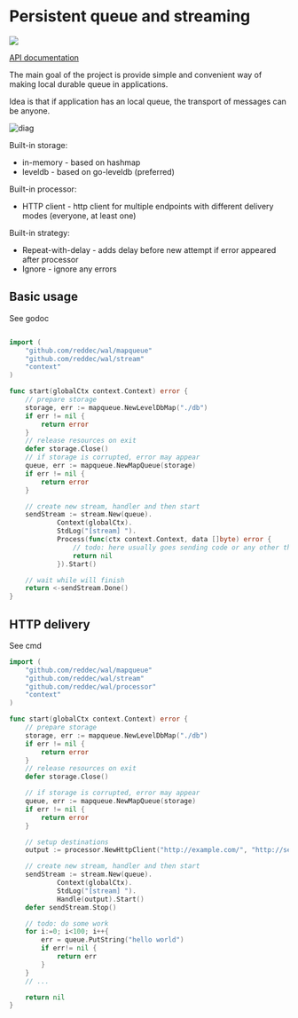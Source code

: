 # Persistent queue and streaming

[![](https://godoc.org/github.com/reddec/wal?status.svg)](https://godoc.org/github.com/reddec/wal)


[API documentation](https://godoc.org/github.com/reddec/wal)

The main goal of the project is provide simple and convenient way of making local durable queue in applications.

Idea is that if application has an local queue, the transport of messages can be anyone.

![diag](https://user-images.githubusercontent.com/6597086/44100830-7a648f9e-a018-11e8-93da-7bba5e4bab3d.png)

Built-in storage:

* in-memory  - based on hashmap
* leveldb - based on go-leveldb (preferred)

Built-in processor:

* HTTP client - http client for multiple endpoints with different delivery modes (everyone, at least one)

Built-in strategy:

* Repeat-with-delay - adds delay before new attempt if error appeared after processor
* Ignore - ignore any errors

## Basic usage

See godoc

```go

import (
    "github.com/reddec/wal/mapqueue"
    "github.com/reddec/wal/stream"
    "context"
)

func start(globalCtx context.Context) error {
    // prepare storage
	storage, err := mapqueue.NewLevelDbMap("./db")
	if err != nil {
		return error
	}
	// release resources on exit
	defer storage.Close()
	// if storage is corrupted, error may appear
	queue, err := mapqueue.NewMapQueue(storage)
	if err != nil {
		return error
	}

	// create new stream, handler and then start
	sendStream := stream.New(queue).
    		Context(globalCtx).
    		StdLog("[stream] ").
    		Process(func(ctx context.Context, data []byte) error {
    			// todo: here usually goes sending code or any other that may produce error
    			return nil
    		}).Start()

    // wait while will finish
    return <-sendStream.Done()
}
```

## HTTP delivery

See cmd

```go
import (
    "github.com/reddec/wal/mapqueue"
    "github.com/reddec/wal/stream"
    "github.com/reddec/wal/processor"
    "context"
)

func start(globalCtx context.Context) error {
    // prepare storage
	storage, err := mapqueue.NewLevelDbMap("./db")
	if err != nil {
		return error
	}
	// release resources on exit
	defer storage.Close()

	// if storage is corrupted, error may appear
	queue, err := mapqueue.NewMapQueue(storage)
	if err != nil {
		return error
	}

	// setup destinations
	output := processor.NewHttpClient("http://example.com/", "http://serve.org/").Build()

	// create new stream, handler and then start
	sendStream := stream.New(queue).
    		Context(globalCtx).
    		StdLog("[stream] ").
    		Handle(output).Start()
    defer sendStream.Stop()

    // todo: do some work
    for i:=0; i<100; i++{
        err = queue.PutString("hello world")
        if err!= nil {
            return err
        }
    }
    // ...

    return nil
}
```